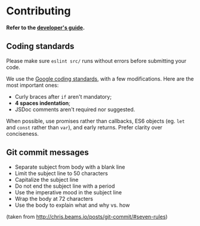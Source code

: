 # Contributing

**Refer to the [developer's guide](http://telegram-bot-node.github.io/Nikoro/dist/developer.html).**

## Coding standards

Please make sure `eslint src/` runs without errors before submitting your code.

We use the [Google coding standards](https://google.github.io/styleguide/javascriptguide.xml), with a few modifications. Here are the most important ones:

 * Curly braces after `if` aren't mandatory;
 * **4 spaces indentation**;
 * JSDoc comments aren't required nor suggested.

When possible, use promises rather than callbacks, ES6 objects (eg. `let` and `const` rather than `var`), and early returns. Prefer clarity over conciseness.

## Git commit messages

* Separate subject from body with a blank line
* Limit the subject line to 50 characters
* Capitalize the subject line
* Do not end the subject line with a period
* Use the imperative mood in the subject line
* Wrap the body at 72 characters
* Use the body to explain what and why vs. how

(taken from http://chris.beams.io/posts/git-commit/#seven-rules)
